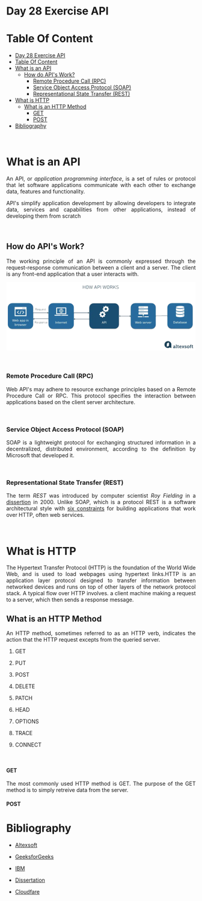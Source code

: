 # Day 28 Exercise API

# Table Of Content
- [Day 28 Exercise API](#day-28-exercise-api)
- [Table Of Content](#table-of-content)
- [What is an API](#what-is-an-api)
  - [How do API's Work?](#how-do-apis-work)
    - [Remote Procedure Call (RPC)](#remote-procedure-call-rpc)
    - [Service Object Access Protocol (SOAP)](#service-object-access-protocol-soap)
    - [Representational State Transfer (REST)](#representational-state-transfer-rest)
- [What is HTTP](#what-is-http)
  - [What is an HTTP Method](#what-is-an-http-method)
      - [GET](#get)
      - [POST](#post)
- [Bibliography](#bibliography)

<br>

# What is an API
<p align="justify">An API, or <i>application programming interface</i>, is a set of rules or protocol that let software applications communicate with each other to exchange data, features and functionality.</p>

<p align="justify">API's simplify application development by allowing developers to integrate data, services and capabilities from other applications, instead of developing them from scratch</p>

<br>

## How do API's Work?
<p align="justify">The working principle of an API is commonly expressed through the request-response communication between a client and a server. The client is any front-end application that a user interacts with.</p>

![how api works](../image/day_27_api.png)

<br>

### Remote Procedure Call (RPC)
<p align="justify">Web API's may adhere to resource exchange principles based on a Remote Procedure Call or RPC. This protocol specifies the interaction between applications based on the client server architecture.</p>

<br>

### Service Object Access Protocol (SOAP)
<p align="justify"> SOAP is a lightweight protocol for exchanging structured information in a decentralized, distributed environment, according to the definition by Microsoft that developed it.</p>

<br>

### Representational State Transfer (REST)
<p align="justify">The term <i>REST</i> was introduced by computer scientist <i>Roy Fielding</i> in a <a href="https://ics.uci.edu/~fielding/pubs/dissertation/rest_arch_style.htm">dissertion</a> in 2000. Unlike SOAP, which is a protocol REST is a software architectural style with <a href="https://www.geeksforgeeks.org/rest-api-architectural-constraints/">six constraints</a> for building applications that work over HTTP, often web services.</p>

<br>

# What is HTTP
<p align="justify">The Hypertext Transfer Protocol (HTTP) is the foundation of the World Wide Web, and is used to load webpages using hypertext links.HTTP is an application layer protocol designed to transfer information between networked devices and runs on top of other layers of the network protocol stack. A typical flow over HTTP involves. a client machine making a request to a server, which then sends a response message.</p>

## What is an HTTP Method
<p align="justify">An HTTP method, sometimes referred to as an HTTP verb, indicates the action that the HTTP request excepts from the queried server. <br>

1. GET

2. PUT
3. POST
4. DELETE
5. PATCH
6. HEAD
7. OPTIONS
8. TRACE
9. CONNECT
    
<br>

#### GET
<p align="justify">The most commonly used HTTP method is GET. The purpose of the GET method is to simply retreive data from the server.</p>



#### POST


# Bibliography
- [Altexsoft](https://www.altexsoft.com/blog/what-is-api-definition-types-specifications-documentation/)
  
- [GeeksforGeeks](https://www.geeksforgeeks.org/rest-api-architectural-constraints/)
- [IBM](https://www.ibm.com/topics/api)
- [Dissertation](https://ics.uci.edu/~fielding/pubs/dissertation/top.htm)
- [Cloudfare](https://www.cloudflare.com/learning/ddos/glossary/hypertext-transfer-protocol-http/)